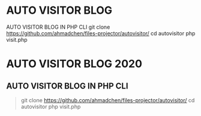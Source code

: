 # AUTO VISITOR BLOG
AUTO VISITOR BLOG IN PHP CLI
git clone https://github.com/ahmadchen/files-projector/autovisitor/
cd autovisitor
php visit.php


# AUTO VISITOR BLOG 2020 
## AUTO VISITOR BLOG IN PHP CLI

> git clone https://github.com/ahmadchen/files-projector/autovisitor/
> cd autovisitor
> php visit.php
